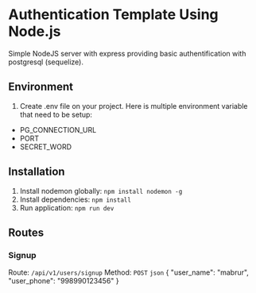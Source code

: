# Authentication Template Using Node.js
Simple NodeJS server with express providing basic authentification with postgresql (sequelize).
## Environment
1. Create .env file on your project.
Here is multiple environment variable that need to be setup:
*   PG_CONNECTION_URL
*   PORT
*   SECRET_WORD
## Installation
1. Install nodemon globally:
`npm install nodemon -g`
3. Install dependencies:
`npm install`
3. Run application:
`npm run dev`
## Routes
### Signup
Route: `/api/v1/users/signup` Method: `POST`
`json`
{
    "user_name": "mabrur",
    "user_phone": "998990123456"
}
